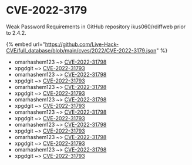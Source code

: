 # CVE-2022-3179

Weak Password Requirements in GitHub repository ikus060/rdiffweb prior to 2.4.2.

{% embed url="https://github.com/Live-Hack-CVE/full_database/blob/main/cves/2022/CVE-2022-3179.json" %}


* omarhashem123 ~> [CVE-2022-31798](https://www.alice-snow.ru/2022/database/cve-2022-3179/cve-2022-31798-omarhashem123)
* xpgdgit ~> [CVE-2022-31793](https://www.alice-snow.ru/2022/database/cve-2022-3179/cve-2022-31793-xpgdgit)
* omarhashem123 ~> [CVE-2022-31798](https://www.alice-snow.ru/2022/database/cve-2022-3179/cve-2022-31798-omarhashem123)
* xpgdgit ~> [CVE-2022-31793](https://www.alice-snow.ru/2022/database/cve-2022-3179/cve-2022-31793-xpgdgit)
* omarhashem123 ~> [CVE-2022-31798](https://www.alice-snow.ru/2022/database/cve-2022-3179/cve-2022-31798-omarhashem123)
* xpgdgit ~> [CVE-2022-31793](https://www.alice-snow.ru/2022/database/cve-2022-3179/cve-2022-31793-xpgdgit)
* omarhashem123 ~> [CVE-2022-31798](https://www.alice-snow.ru/2022/database/cve-2022-3179/cve-2022-31798-omarhashem123)
* xpgdgit ~> [CVE-2022-31793](https://www.alice-snow.ru/2022/database/cve-2022-3179/cve-2022-31793-xpgdgit)
* omarhashem123 ~> [CVE-2022-31798](https://www.alice-snow.ru/2022/database/cve-2022-3179/cve-2022-31798-omarhashem123)
* xpgdgit ~> [CVE-2022-31793](https://www.alice-snow.ru/2022/database/cve-2022-3179/cve-2022-31793-xpgdgit)
* omarhashem123 ~> [CVE-2022-31798](https://www.alice-snow.ru/2022/database/cve-2022-3179/cve-2022-31798-omarhashem123)
* xpgdgit ~> [CVE-2022-31793](https://www.alice-snow.ru/2022/database/cve-2022-3179/cve-2022-31793-xpgdgit)
* omarhashem123 ~> [CVE-2022-31798](https://www.alice-snow.ru/2022/database/cve-2022-3179/cve-2022-31798-omarhashem123)
* xpgdgit ~> [CVE-2022-31793](https://www.alice-snow.ru/2022/database/cve-2022-3179/cve-2022-31793-xpgdgit)
* omarhashem123 ~> [CVE-2022-31798](https://www.alice-snow.ru/2022/database/cve-2022-3179/cve-2022-31798-omarhashem123)
* xpgdgit ~> [CVE-2022-31793](https://www.alice-snow.ru/2022/database/cve-2022-3179/cve-2022-31793-xpgdgit)